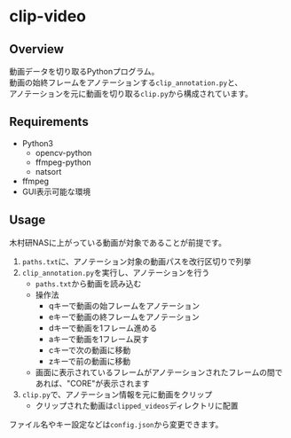# clip-video

## Overview
動画データを切り取るPythonプログラム。  
動画の始終フレームをアノテーションする`clip_annotation.py`と、  
アノテーションを元に動画を切り取る`clip.py`から構成されています。  

## Requirements
- Python3
  - opencv-python
  - ffmpeg-python
  - natsort
- ffmpeg
- GUI表示可能な環境

## Usage
木村研NASに上がっている動画が対象であることが前提です。
1. `paths.txt`に、アノテーション対象の動画パスを改行区切りで列挙
2. `clip_annotation.py`を実行し、アノテーションを行う
    - `paths.txt`から動画を読み込む
    - 操作法
      - qキーで動画の始フレームをアノテーション
      - eキーで動画の終フレームをアノテーション
      - dキーで動画を1フレーム進める
      - aキーで動画を1フレーム戻す
      - cキーで次の動画に移動
      - zキーで前の動画に移動
    - 画面に表示されているフレームがアノテーションされたフレームの間であれば、"CORE"が表示されます
3. `clip.py`で、アノテーション情報を元に動画をクリップ
    - クリップされた動画は`clipped_videos`ディレクトリに配置

ファイル名やキー設定などは`config.json`から変更できます。

